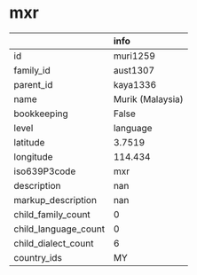 # mxr
|                      | info             |
|:---------------------|:-----------------|
| id                   | muri1259         |
| family_id            | aust1307         |
| parent_id            | kaya1336         |
| name                 | Murik (Malaysia) |
| bookkeeping          | False            |
| level                | language         |
| latitude             | 3.7519           |
| longitude            | 114.434          |
| iso639P3code         | mxr              |
| description          | nan              |
| markup_description   | nan              |
| child_family_count   | 0                |
| child_language_count | 0                |
| child_dialect_count  | 6                |
| country_ids          | MY               |